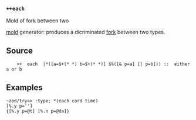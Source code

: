 ### `++each`

Mold of fork between two

[mold]() generator: produces a dicriminated [fork]() between two types.

Source
------

        ++  each  |*([a=$+(* *) b=$+(* *)] $%([& p=a] [| p=b])) ::  either a or b

Examples
--------

    ~zod/try=> :type; *(each cord time)
    [%.y p='']
    {[%.y p=@t] [%.n p=@da]}


